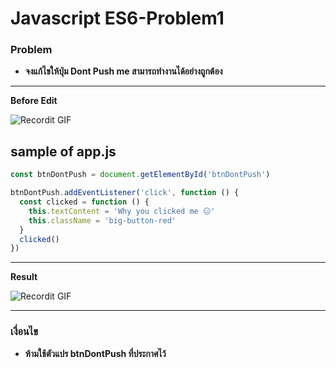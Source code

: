 # Javascript ES6-Problem1
### Problem
- **จงแก้ไขให้ปุ่ม Dont Push me สามารถทำงานได้อย่างถูกต้อง**
---
**Before Edit**

![Recordit GIF](http://g.recordit.co/xt5e2Y1Bke.gif)

## sample of app.js

```javascript
const btnDontPush = document.getElementById('btnDontPush')

btnDontPush.addEventListener('click', function () {
  const clicked = function () {
    this.textContent = 'Why you clicked me 😑'
    this.className = 'big-button-red'
  }
  clicked()
})

```

---

**Result**

![Recordit GIF](http://g.recordit.co/ySYrFDlKsq.gif)

---
### เงื่อนไข

- **ห้ามใช้ตัวแปร btnDontPush ที่ประกาศไว้**
